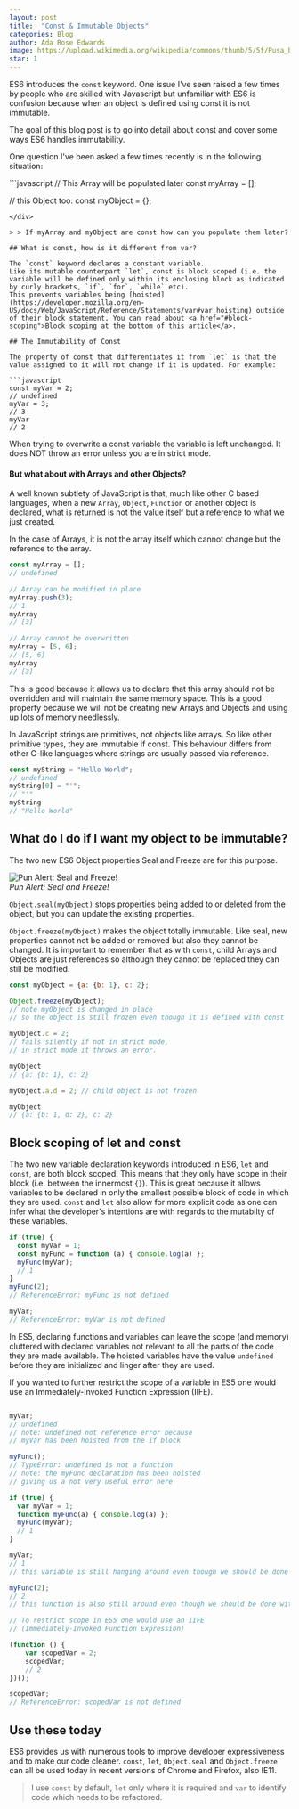 ```yaml
---
layout: post
title:  "Const & Immutable Objects"
categories: Blog
author: Ada Rose Edwards
image: https://upload.wikimedia.org/wikipedia/commons/thumb/5/5f/Pusa_hispida_pup.jpg/1023px-Pusa_hispida_pup.jpg
star: 1
---
```


ES6 introduces the `const` keyword. One issue I've seen raised a few times by people who are skilled with Javascript but unfamiliar with ES6 is confusion because when an object is defined using const it is not immutable.

The goal of this blog post is to go into detail about const and cover some ways ES6 handles immutability.

One question I've been asked a few times recently is in the following situation:

<div>
```javascript
// This Array will be populated later
const myArray = [];

// this Object too:
const myObject = {};
```
</div>

> > If myArray and myObject are const how can you populate them later?

## What is const, how is it different from var?

The `const` keyword declares a constant variable.
Like its mutable counterpart `let`, const is block scoped (i.e. the variable will be defined only within its enclosing block as indicated by curly brackets, `if`, `for`, `while` etc).
This prevents variables being [hoisted](https://developer.mozilla.org/en-US/docs/Web/JavaScript/Reference/Statements/var#var_hoisting) outside of their block statement. You can read about <a href="#block-scoping">Block scoping at the bottom of this article</a>.

## The Immutability of Const

The property of const that differentiates it from `let` is that the value assigned to it will not change if it is updated. For example:

```javascript
const myVar = 2;
// undefined
myVar = 3;
// 3
myVar
// 2
```

<div class="notebene">
When trying to overwrite a const variable the variable is left unchanged.
It does NOT throw an error unless you are in strict mode.
</div>

#### But what about with Arrays and other Objects?

A well known subtlety of JavaScript is that, much like other C based languages, when a new `Array`, `Object`, `Function` or another object is declared, what is returned is not the value itself but a reference to what we just created.

In the case of Arrays, it is not the array itself which cannot change but the reference to the array.

```javascript
const myArray = [];
// undefined

// Array can be modified in place
myArray.push(3);
// 1
myArray
// [3]

// Array cannot be overwritten
myArray = [5, 6];
// [5, 6]
myArray
// [3]
```

This is good because it allows us to declare that this array should not be overridden and will maintain the same memory space. This is a good property because we will not be creating new Arrays and Objects and using up lots of memory needlessly.

<div class="notebene">
In JavaScript strings are primitives, not objects like arrays. So like other primitive types, they are immutable if const. This behaviour differs from other C-like languages where strings are usually passed via reference.

```javascript
const myString = "Hello World";
// undefined
myString[0] = "'";
// "'"
myString
// "Hello World"
```
</div>

## What do I do if I want my object to be immutable?

The two new ES6 Object properties Seal and Freeze are for this purpose.

<span class="gallery-item align-right">![Pun Alert: Seal and Freeze!](https://upload.wikimedia.org/wikipedia/commons/thumb/5/5f/Pusa_hispida_pup.jpg/1023px-Pusa_hispida_pup.jpg)<br /> *Pun Alert: Seal and Freeze!*</span>

`Object.seal(myObject)` stops properties being added to or deleted from the object, but you can update the existing properties.

`Object.freeze(myObject)` makes the object totally immutable. Like seal, new properties cannot not be added or removed but also they cannot be changed.
It is important to remember that as with `const`, child Arrays and Objects are just references so although they cannot be replaced they can still be modified.

```javascript
const myObject = {a: {b: 1}, c: 2};

Object.freeze(myObject);
// note myObject is changed in place
// so the object is still frozen even though it is defined with const

myObject.c = 2;
// fails silently if not in strict mode,
// in strict mode it throws an error.

myObject
// {a: {b: 1}, c: 2}

myObject.a.d = 2; // child object is not frozen

myObject
// {a: {b: 1, d: 2}, c: 2}
```

<h2 id="block-scoping">Block scoping of let and const</h2>

The two new variable declaration keywords introduced in ES6, `let` and `const`, are both block scoped.
This means that they only have scope in their block (i.e. between the innermost `{}`).
This is great because it allows variables to be declared in only the smallest possible block of code in which they are used.
`const` and `let` also allow for more explicit code as one can infer what the developer's intentions are with regards to the mutabilty of these variables.

```javascript
if (true) {
  const myVar = 1;
  const myFunc = function (a) { console.log(a) };
  myFunc(myVar);
  // 1
}
myFunc(2);
// ReferenceError: myFunc is not defined

myVar;
// ReferenceError: myVar is not defined
```

In ES5, declaring functions and variables can leave the scope (and memory) cluttered with declared variables not relevant to all the parts of the code they are made available.
The hoisted variables have the value `undefined` before they are initialized and linger after they are used.

If you wanted to further restrict the scope of a variable in ES5 one would use an Immediately-Invoked Function Expression (IIFE).

```javascript

myVar;
// undefined
// note: undefined not reference error because
// myVar has been hoisted from the if block

myFunc();
// TypeError: undefined is not a function
// note: the myFunc declaration has been hoisted
// giving us a not very useful error here

if (true) {
  var myVar = 1;
  function myFunc(a) { console.log(a) };
  myFunc(myVar);
  // 1
}

myVar;
// 1
// this variable is still hanging around even though we should be done with it

myFunc(2);
// 2
// this function is also still around even though we should be done with it.

// To restrict scope in ES5 one would use an IIFE
// (Immediately-Invoked Function Expression)

(function () {
	var scopedVar = 2;
	scopedVar;
	// 2
})();

scopedVar;
// ReferenceError: scopedVar is not defined

```

## Use these today

ES6 provides us with numerous tools to improve developer expressiveness and to make our code cleaner. `const`, `let`, `Object.seal` and `Object.freeze` can all be used today in recent versions of Chrome and Firefox, also IE11.

> I use `const` by default, `let` only where it is required and `var` to identify code which needs to be refactored.
